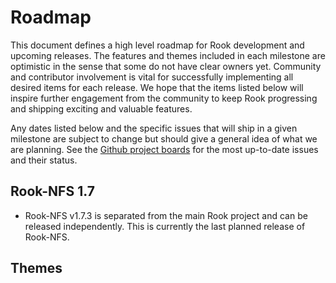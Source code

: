 # Roadmap

This document defines a high level roadmap for Rook development and upcoming releases.
The features and themes included in each milestone are optimistic in the sense that some do not have clear owners yet.
Community and contributor involvement is vital for successfully implementing all desired items for each release.
We hope that the items listed below will inspire further engagement from the community to keep Rook progressing and shipping exciting and valuable features.

Any dates listed below and the specific issues that will ship in a given milestone are subject to change but should give a general idea of what we are planning.
See the [Github project boards](https://github.com/rook/nfs/projects) for the most up-to-date issues and their status.


## Rook-NFS 1.7

* Rook-NFS v1.7.3 is separated from the main Rook project and can be released independently. This
  is currently the last planned release of Rook-NFS.


## Themes
